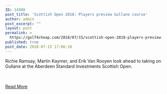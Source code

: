 ```yaml
---
ID: 14980
post_title: 'Scottish Open 2018: Players preview Gullane course'
author: admin
post_excerpt: ""
layout: post
permalink: >
  https://golf4cheap.com/2018/07/15/scottish-open-2018-players-preview-gullane-course/
published: true
post_date: 2018-07-15 17:06:10
---
```

<p>Richie Ramsay, Martin Kaymer, and Erik Van Rooyen look ahead to taking on Gullane at the Aberdeen Standard Investments Scottish Open.</p><br><br><a href="https://www.golfchannel.com/video/firm-and-fast-players-size-scottish-open-gullane/">Read More</a>